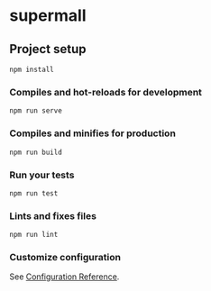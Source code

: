 # supermall

## Project setup
```
npm install
```

### Compiles and hot-reloads for development
```
npm run serve
```

### Compiles and minifies for production
```
npm run build
```

### Run your tests
```
npm run test
```

### Lints and fixes files
```
npm run lint
```

### Customize configuration
See [Configuration Reference](https://cli.vuejs.org/config/).


<!-- 1.var let const的区别
1.1 varES6之前的，let const是ES6之后出来的
1.2 var存在变量提升(预解析),const、let不存在变量提升
1.3 let声明的是变量，可以被重新赋值；const声明的是常量，不能被重新赋值，并且定义时必须赋值
1.4 var可以重复定义相同名字的变量，之后定义的覆盖之前定义的，但是let、const不可以
1.5 var是全部变量；let、const都是局部变量 -->



<!-- tabcontrol的吸顶效果 -->